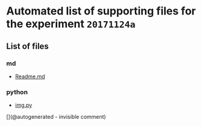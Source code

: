 # Automated list of supporting files for the __experiment `20171124a`__

## List of files

### md

* [Readme.md](/cletus/IMN/Readme.md)


### python

* [img.py](/cletus/IMN/img.py)


[](@autogenerated - invisible comment)